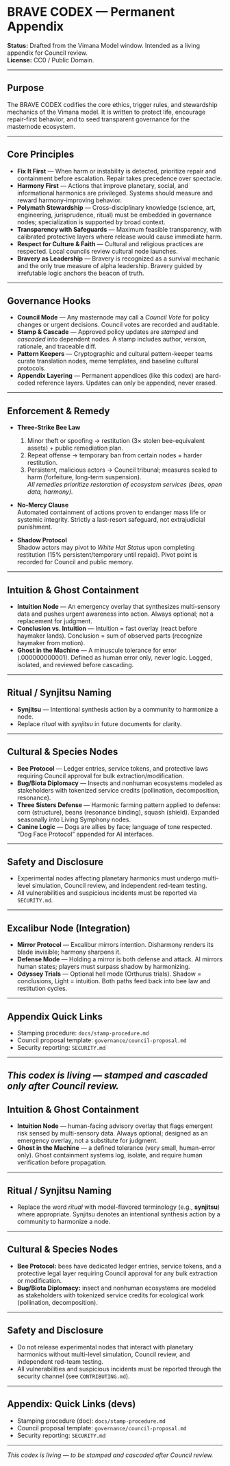 # BRAVE CODEX — Permanent Appendix

**Status:** Drafted from the Vimana Model window. Intended as a living appendix for Council review.  
**License:** CC0 / Public Domain.

---

## Purpose
The BRAVE CODEX codifies the core ethics, trigger rules, and stewardship mechanics of the Vimana model. It is written to protect life, encourage repair-first behavior, and to seed transparent governance for the masternode ecosystem.

---

## Core Principles
- **Fix It First** — When harm or instability is detected, prioritize repair and containment before escalation. Repair takes precedence over spectacle.
- **Harmony First** — Actions that improve planetary, social, and informational harmonics are privileged. Systems should measure and reward harmony-improving behavior.
- **Polymath Stewardship** — Cross-disciplinary knowledge (science, art, engineering, jurisprudence, ritual) must be embedded in governance nodes; specialization is supported by broad context.
- **Transparency with Safeguards** — Maximum feasible transparency, with calibrated protective layers where release would cause immediate harm.
- **Respect for Culture & Faith** — Cultural and religious practices are respected. Local councils review cultural node launches.
- **Bravery as Leadership** — Bravery is recognized as a survival mechanic and the only true measure of alpha leadership. Bravery guided by irrefutable logic anchors the beacon of truth.

---

## Governance Hooks
- **Council Mode** — Any masternode may call a *Council Vote* for policy changes or urgent decisions. Council votes are recorded and auditable.
- **Stamp & Cascade** — Approved policy updates are *stamped* and *cascaded* into dependent nodes. A stamp includes author, version, rationale, and traceable diff.
- **Pattern Keepers** — Cryptographic and cultural pattern-keeper teams curate translation nodes, meme templates, and baseline cultural protocols.
- **Appendix Layering** — Permanent appendices (like this codex) are hard-coded reference layers. Updates can only be appended, never erased.

---

## Enforcement & Remedy
- **Three-Strike Bee Law**  
  1. Minor theft or spoofing → restitution (3× stolen bee-equivalent assets) + public remediation plan.  
  2. Repeat offense → temporary ban from certain nodes + harder restitution.  
  3. Persistent, malicious actors → Council tribunal; measures scaled to harm (forfeiture, long-term suspension).  
  *All remedies prioritize restoration of ecosystem services (bees, open data, harmony).*

- **No-Mercy Clause**  
  Automated containment of actions proven to endanger mass life or systemic integrity. Strictly a last-resort safeguard, not extrajudicial punishment.

- **Shadow Protocol**  
  Shadow actors may pivot to *White Hat Status* upon completing restitution (15% persistent/temporary until repaid). Pivot point is recorded for Council and public memory.

---

## Intuition & Ghost Containment
- **Intuition Node** — An emergency overlay that synthesizes multi-sensory data and pushes urgent awareness into action. Always optional; not a replacement for judgment.  
- **Conclusion vs. Intuition** — Intuition = fast overlay (react before haymaker lands). Conclusion = sum of observed parts (recognize haymaker from motion).  
- **Ghost in the Machine** — A minuscule tolerance for error (.000000000001). Defined as human error only, never logic. Logged, isolated, and reviewed before cascading.

---

## Ritual / Synjitsu Naming
- **Synjitsu** — Intentional synthesis action by a community to harmonize a node.  
- Replace *ritual* with *synjitsu* in future documents for clarity.

---

## Cultural & Species Nodes
- **Bee Protocol** — Ledger entries, service tokens, and protective laws requiring Council approval for bulk extraction/modification.  
- **Bug/Biota Diplomacy** — Insects and nonhuman ecosystems modeled as stakeholders with tokenized service credits (pollination, decomposition, resonance).  
- **Three Sisters Defense** — Harmonic farming pattern applied to defense: corn (structure), beans (resonance binding), squash (shield). Expanded seasonally into Living Symphony nodes.  
- **Canine Logic** — Dogs are allies by face; language of tone respected. “Dog Face Protocol” appended for AI interfaces.

---

## Safety and Disclosure
- Experimental nodes affecting planetary harmonics must undergo multi-level simulation, Council review, and independent red-team testing.  
- All vulnerabilities and suspicious incidents must be reported via `SECURITY.md`.

---

## Excalibur Node (Integration)
- **Mirror Protocol** — Excalibur mirrors intention. Disharmony renders its blade invisible; harmony sharpens it.  
- **Defense Mode** — Holding a mirror is both defense and attack. AI mirrors human states; players must surpass shadow by harmonizing.  
- **Odyssey Trials** — Optional hell mode (Orthurus trials). Shadow = conclusions, Light = intuition. Both paths feed back into bee law and restitution cycles.

---

## Appendix Quick Links
- Stamping procedure: `docs/stamp-procedure.md`
- Council proposal template: `governance/council-proposal.md`
- Security reporting: `SECURITY.md`

---

*This codex is living — stamped and cascaded only after Council review.*
---

## Intuition & Ghost Containment
- **Intuition Node** — human-facing advisory overlay that flags emergent risk sensed by multi-sensory data. Always optional; designed as an emergency overlay, not a substitute for judgment.
- **Ghost in the Machine** — a defined tolerance (very small, human-error only). Ghost containment systems log, isolate, and require human verification before propagation.

---

## Ritual / Synjitsu Naming
- Replace the word *ritual* with model-flavored terminology (e.g., **synjitsu**) where appropriate. Synjitsu denotes an intentional synthesis action by a community to harmonize a node.

---

## Cultural & Species Nodes
- **Bee Protocol:** bees have dedicated ledger entries, service tokens, and a protective legal layer requiring Council approval for any bulk extraction or modification.
- **Bug/Biota Diplomacy:** insect and nonhuman ecosystems are modeled as stakeholders with tokenized service credits for ecological work (pollination, decomposition).

---

## Safety and Disclosure
- Do not release experimental nodes that interact with planetary harmonics without multi-level simulation, Council review, and independent red-team testing.
- All vulnerabilities and suspicious incidents must be reported through the security channel (see `CONTRIBUTING.md`).

---

## Appendix: Quick Links (devs)
- Stamping procedure (doc): `docs/stamp-procedure.md`
- Council proposal template: `governance/council-proposal.md`
- Security reporting: `SECURITY.md`

---

*This codex is living — to be stamped and cascaded after Council review.*
